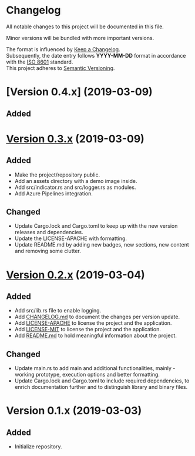 # Changelog
All notable changes to this project will be documented in this file.

Minor versions will be bundled with more important versions.

The format is influenced by [Keep a Changelog](https://keepachangelog.com/en/1.0.0/). <br>
Subsequently, the date entry follows **YYYY-MM-DD** format  in accordance with the [ISO 8601](https://www.iso.org/iso-8601-date-and-time-format.html) standard. <br>
This project adheres to [Semantic Versioning](https://semver.org/spec/v2.0.0.html).

# [Version 0.4.x] (2019-03-09)
## Added

# [Version 0.3.x] (2019-03-09)
## Added
* Make the project/repository public.
* Add an assets directory with a demo image inside.
* Add src/indicator.rs and src/logger.rs as modules.
* Add Azure Pipelines integration.

## Changed
* Update Cargo.lock and Cargo.toml to keep up with the new version releases and dependencies.
* Update the LICENSE-APACHE with formatting.
* Update README.md by adding new badges, new sections, new content and removing some clutter.

# [Version 0.2.x] (2019-03-04)
## Added
* Add src/lib.rs file to enable logging.
* Add [CHANGELOG.md](CHANGELOG.md "Project's CHANGELOG.md file") to document the changes per version update.
* Add [LICENSE-APACHE](LICENSE-APACHE "Project's LICENSE-APACHE file") to license the project and the application.
* Add [LICENSE-MIT](LICENSE-MIT "Project's LICENSE-MIT file") to license the project and the application.
* Add [README.md](README.md "Project's README.md file") to hold meaningful information about the project.

## Changed
* Update main<span></span>.rs to add main and additional functionalities, mainly - working prototype, execution options and better formatting.
* Update Cargo.lock and Cargo.toml to include required dependencies, to enrich documentation further and to distinguish library and binary files.

# Version 0.1.x (2019-03-03)
## Added
* Initialize repository.

[Version 0.3.x]: https://github.com/GiorgiBeriashvili/cli-timer/compare/49d4a0e..a7af660
[Version 0.3.x]: https://github.com/GiorgiBeriashvili/cli-timer/compare/9d9193c..49d4a0e
[Version 0.2.x]: https://github.com/GiorgiBeriashvili/cli-timer/compare/4f20db0..9d9193c
